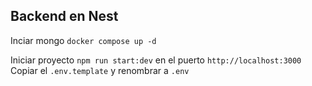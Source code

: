 ## Backend en Nest
Inciar mongo
```docker compose up -d```

Iniciar proyecto
```npm run start:dev``` en el puerto ```http://localhost:3000```
Copiar el ```.env.template``` y renombrar a ```.env```